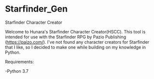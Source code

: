 # Starfinder_Gen
Starfinder Character Creator

Welcome to Hunara's Starfinder Character Creator(HSCC).
This tool is intended for use with the Starfinder RPG by Pazio Publishing (https://paizo.com/).
I've not found any character creators for Starfinder that I like, so I decided to make one while building on my knowledge in Python.

Requirements:

-Python 3.7

